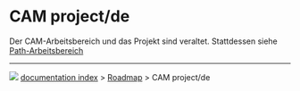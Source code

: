 # CAM project/de
Der CAM-Arbeitsbereich und das Projekt sind veraltet. Stattdessen siehe [Path-Arbeitsbereich](Path_Workbench/de.md)



---
![](images/Right_arrow.png) [documentation index](../README.md) > [Roadmap](Category_Roadmap.md) > CAM project/de
